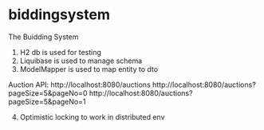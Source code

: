 # biddingsystem
The Buidding System

1. H2 db is used for testing
2. Liquibase is used to manage schema 
3. ModelMapper is used to map entity to dto

Auction API:
http://localhost:8080/auctions
http://localhost:8080/auctions?pageSize=5&pageNo=0
http://localhost:8080/auctions?pageSize=5&pageNo=1



4. Optimistic locking to work in distributed env

